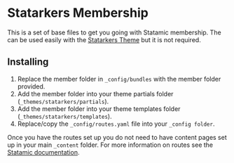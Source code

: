 Statarkers Membership
=====================
This is a set of base files to get you going with Statamic membership. The can be used easily with the [Statarkers Theme](https://github.com/statamicthemes/statarkers-theme) but it is not required.

## Installing
1. Replace the member folder in `_config/bundles` with the member folder provided.
2. Add the member folder into your theme partials folder (`_themes/statarkers/partials`).
3. Add the member folder into your theme templates folder (`_themes/statarkers/templates`).
4. Replace/copy the `_config/routes.yaml` file into your `_config folder`.

Once you have the routes set up you do not need to have content pages set up in your main `_content` folder. For more information on routes see the [Statamic documentation](http://statamic.com/learn/advanced-features/routes).
